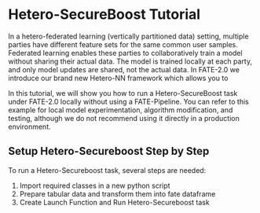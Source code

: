 # Hetero-SecureBoost Tutorial

In a hetero-federated learning (vertically partitioned data) setting, multiple parties have different feature sets for the same common user samples. Federated learning enables these parties to collaboratively train a model without sharing their actual data. The model is trained locally at each party, and only model updates are shared, not the actual data. 
In FATE-2.0 we introduce our brand new Hetero-NN framework which allows you to 

In this tutorial, we will show you how to run a Hetero-SecureBoost task under FATE-2.0 locally without using a FATE-Pipeline. You can refer to this example for local model experimentation, algorithm modification, and testing, although we do not recommend using it directly in a production environment.

## Setup Hetero-Secureboost Step by Step

To run a Hetero-Secureboost task, several steps are needed:
1. Import required classes in a new python script
2. Prepare tabular data and transform them into fate dataframe
3. Create Launch Function and Run Hetero-Secureboost task
